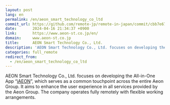 ```yaml
---
layout: post
lang: en
permalink: /en/aeon_smart_technology_co_ltd
commit_url: https://github.com/remote-jp/remote-in-japan/commit/cbb7e67009f3e52d9f787f067cfbe3711fa40d66
date:       2024-04-16 21:34:37 +0900
link:       https://www.aeon-st.co.jp/en/
domain:     www.aeon-st.co.jp
title:      AEON Smart Technology Co., Ltd.
description: 'AEON Smart Technology Co., Ltd. focuses on developing the All-in-One App “iAEON”, which serves as a common touchpoint across the entire Aeon Group. It aims to enhance the user experience in all services provided by the Aeon Group. The company operates fully remotely with flexible working arrangements.'
categories: full_remote
redirect_from:
  - /en/aeon_smart_technology_co_ltd
---
```


<p>AEON Smart Technology Co., Ltd. focuses on developing the All-in-One App “<a href="https://www.aeon.com/aeonapp/">iAEON</a>”, which serves as a common touchpoint across the entire Aeon Group. It aims to enhance the user experience in all services provided by the Aeon Group. The company operates fully remotely with flexible working arrangements.</p>
